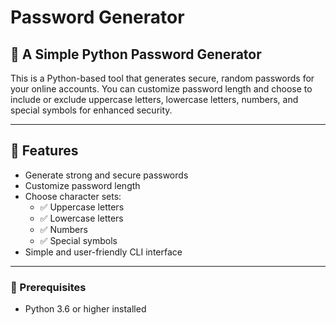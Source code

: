 
# Password Generator

## 🔐 A Simple Python Password Generator  

This is a Python-based tool that generates secure, random passwords for your online accounts. You can customize password length and choose to include or exclude uppercase letters, lowercase letters, numbers, and special symbols for enhanced security.

---

## 🚀 Features  

- Generate strong and secure passwords  
- Customize password length  
- Choose character sets:
  - ✅ Uppercase letters  
  - ✅ Lowercase letters  
  - ✅ Numbers  
  - ✅ Special symbols  
- Simple and user-friendly CLI interface  

---

### 🔹 Prerequisites  

- Python 3.6 or higher installed  
